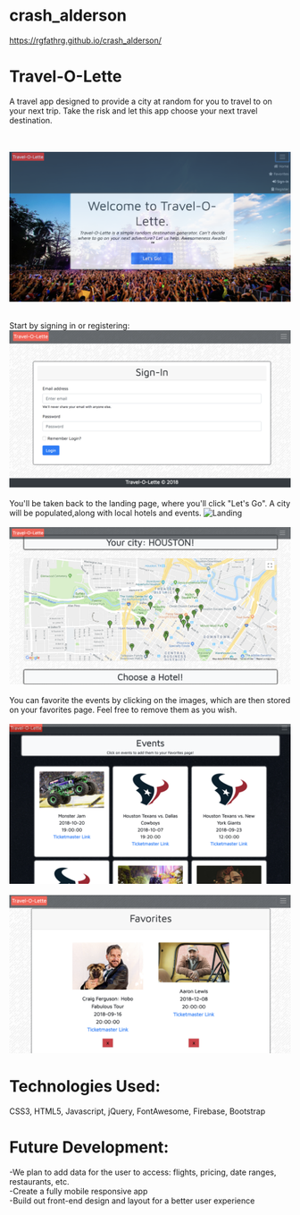 # crash_alderson
https://rgfathrg.github.io/crash_alderson/

# Travel-O-Lette 

A travel app designed to provide a city at random for you to travel to on your next trip. Take the risk and let this app choose your next travel destination. 

<br><br>
![LandingPage](assets/img/first.png)
<br><br>

Start by signing in or registering:
![LoginPage](assets/img/sign_in.png)
<br><br>
You'll be taken back to the landing page, where you'll click "Let's Go". A city will be populated,along with local hotels and events. 
![Landing](assets/img/landing_page.png)
<br><br>
![Hotels](assets/img/hotels.png)
<br><br>
You can favorite the events by clicking on the images, which are then stored on your favorites page. Feel free to remove them as you wish.
<br><br>
![Events](assets/img/events.png)
<br><br>
![Favs](assets/img/favorites.png)

# Technologies Used:
CSS3, HTML5, Javascript, jQuery, FontAwesome, Firebase, Bootstrap
<br>
# Future Development:
-We plan to add data for the user to access: flights, pricing, date ranges, restaurants, etc.
<br>
-Create a fully mobile responsive app
<br>
-Build out front-end design and layout for a better user experience


